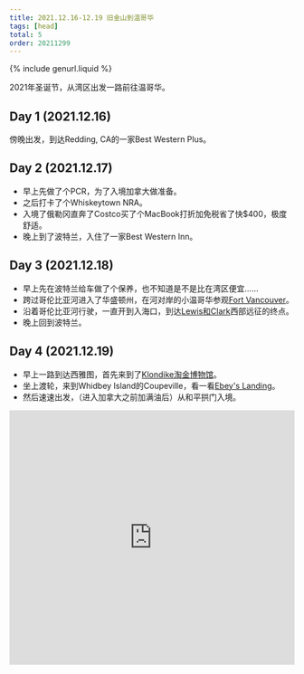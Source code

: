 ```yaml
---
title: 2021.12.16-12.19 旧金山到温哥华
tags: [head]
total: 5
order: 20211299
---
```


{% include genurl.liquid %}

2021年圣诞节，从湾区出发一路前往温哥华。

## Day 1 (2021.12.16)
傍晚出发，到达Redding, CA的一家Best Western Plus。

## Day 2 (2021.12.17)
- 早上先做了个PCR，为了入境加拿大做准备。
- 之后打卡了个Whiskeytown NRA。
- 入境了俄勒冈直奔了Costco买了个MacBook打折加免税省了快$400，极度舒适。
- 晚上到了波特兰，入住了一家Best Western Inn。

## Day 3 (2021.12.18)
- 早上先在波特兰给车做了个保养，也不知道是不是比在湾区便宜……
- 跨过哥伦比亚河进入了华盛顿州，在河对岸的小温哥华参观[Fort Vancouver]({{arr[0]}})。
- 沿着哥伦比亚河行驶，一直开到入海口，到达[Lewis和Clark]({{arr[1]}})西部远征的终点。
- 晚上回到波特兰。

## Day 4 (2021.12.19)
- 早上一路到达西雅图，首先来到了[Klondike淘金博物馆]({{arr[2]}})。
- 坐上渡轮，来到Whidbey Island的Coupeville，看一看[Ebey's Landing]({{arr[3]}})。
- 然后速速出发，（进入加拿大之前加满油后）从和平拱门入境。


<iframe src="https://www.google.com/maps/embed?pb=!1m64!1m12!1m3!1d11960655.245401334!2d-131.88568687434898!3d42.955479594692264!2m3!1f0!2f0!3f0!3m2!1i1024!2i768!4f13.1!4m49!3e0!4m5!1s0x808fb645a9d05d3b%3A0x768dfb26dd7cc3a2!2sSunnyvale%2C%20CA!3m2!1d37.368829999999996!2d-122.0363496!4m5!1s0x54d2f22a0eca4179%3A0x2db7c4c0a3f5d928!2sWhiskeytown%20National%20Recreation%20Area%20Visitor%20Center!3m2!1d40.6150035!2d-122.52015619999999!4m5!1s0x5495a8ad1c97ad7f%3A0x8c19fb5d5d06a371!2sFort%20Vancouver%20National%20Historic%20Site!3m2!1d45.62584!2d-122.658476!4m5!1s0x549366c0843fb223%3A0x3a3f7e6aae86394d!2sLewis%20and%20Clark%20National%20Historical%20Park!3m2!1d46.1344995!2d-123.88030859999999!4m5!1s0x5495a63413d6379f%3A0xd6ec65ddb4709388!2sBest%20Western%20Inn%20At%20The%20Meadows!3m2!1d45.5942849!2d-122.6806919!4m5!1s0x54906abb34a9ba05%3A0x5f7091818a58b3c8!2sKlondike%20Gold%20Rush%20National%20Historical%20Park!3m2!1d47.599444399999996!2d-122.3319444!4m5!1s0x548f8cb58862db7f%3A0x467b744bb55b1baf!2sEbey&#39;s%20Landing%20National%20Historical%20Reserve!3m2!1d48.216964!2d-122.6914984!4m5!1s0x548677a8219c8373%3A0xdd0a72738752b169!2sBurnaby%2C%20BC%2C%20Canada!3m2!1d49.248809099999995!2d-122.9805104!5e0!3m2!1sen!2sus!4v1652636332953!5m2!1sen!2sus" width="100%" height="450" style="border:0;" allowfullscreen="" loading="lazy" referrerpolicy="no-referrer-when-downgrade"></iframe>
